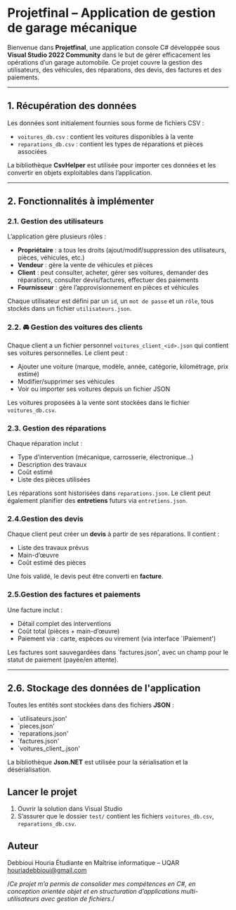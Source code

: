 ﻿# Projetfinal – Application de gestion de garage mécanique 

Bienvenue dans **Projetfinal**, une application console C# développée sous **Visual Studio 2022 Community** dans le but de gérer 
efficacement les opérations d’un garage automobile. Ce projet couvre la gestion des utilisateurs, des véhicules, des réparations,
des devis, des factures et des paiements.

---- 

##  1. Récupération des données
Les données sont initialement fournies sous forme de fichiers CSV :
- `voitures_db.csv` : contient les voitures disponibles à la vente
- `reparations_db.csv` : contient les types de réparations et pièces associées

La bibliothèque **CsvHelper** est utilisée pour importer ces données et les convertir en objets exploitables dans l’application.

---

## 2. Fonctionnalités à implémenter

### 2.1.  Gestion des utilisateurs
L’application gère plusieurs rôles :
- **Propriétaire** : a tous les droits (ajout/modif/suppression des utilisateurs, pièces, véhicules, etc.)
- **Vendeur** : gère la vente de véhicules et pièces
- **Client** : peut consulter, acheter, gérer ses voitures, demander des réparations, consulter devis/factures, effectuer des paiements
- **Fournisseur** : gère l’approvisionnement en pièces et véhicules

Chaque utilisateur est défini par un `id`, un `mot de passe` et un `rôle`, tous stockés dans un fichier `utilisateurs.json`.

### 2.2. 🚘 Gestion des voitures des clients
Chaque client a un fichier personnel `voitures_client_<id>.json` qui contient ses voitures personnelles. Le client peut :
- Ajouter une voiture (marque, modèle, année, catégorie, kilométrage, prix estimé)
- Modifier/supprimer ses véhicules
- Voir ou importer ses voitures depuis un fichier JSON

Les voitures proposées à la vente sont stockées dans le fichier `voitures_db.csv`.

### 2.3. Gestion des réparations
Chaque réparation inclut :
- Type d’intervention (mécanique, carrosserie, électronique...)
- Description des travaux
- Coût estimé
- Liste des pièces utilisées

Les réparations sont historisées dans `reparations.json`. Le client peut également planifier des **entretiens** futurs via `entretiens.json`.

### 2.4.Gestion des devis
Chaque client peut créer un **devis** à partir de ses réparations. Il contient :
- Liste des travaux prévus
- Main-d’œuvre
- Coût estimé des pièces

Une fois validé, le devis peut être converti en **facture**.

### 2.5.Gestion des factures et paiements
Une facture inclut :
- Détail complet des interventions
- Coût total (pièces + main-d’œuvre)
- Paiement via : carte, espèces ou virement (via interface `IPaiement')

Les factures sont sauvegardées dans `factures.json', avec un champ pour le statut de paiement (payée/en attente).

---

## 2.6. Stockage des données de l'application
Toutes les entités sont stockées dans des fichiers **JSON** :
- `utilisateurs.json'
- `pieces.json'
- `reparations.json'
- `factures.json'
- `voitures_client_<id>.json'

La bibliothèque **Json.NET** est utilisée pour la sérialisation et la désérialisation.



## Lancer le projet
1. Ouvrir la solution dans Visual Studio
2. S’assurer que le dossier `test/` contient les fichiers `voitures_db.csv`, `reparations_db.csv`.


## Auteur
Debbioui Houria 
Étudiante en Maîtrise informatique – UQAR  
houriadebbioui@gmail.com  

/*Ce projet m’a permis de consolider mes compétences en C#, en conception orientée objet et en structuration d’applications 
multi-utilisateurs avec gestion de fichiers.*/
